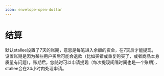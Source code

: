 ```yaml
---
icon: envelope-open-dollar
---
```


# 结算

默认stallee设置了7天的账期，意思是每笔进入余额的资金，在7天后才能提现，设置账期是因为某些用户买后可能会退款（比如买错或重复购买了，或者商品本身质量有问题），账期后，您随时可以申请提现（每次提现间隔时间也是一个账期），stallee会在24小时内处理申请。
